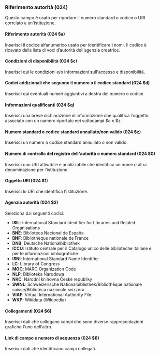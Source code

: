 ### Riferimento autorità (024)
Questo campo è usato per riportare il numero standard o codice o URI correlato a un'istituzione.

#### Riferimento autorità (024 $a)
Inserisci il codice alfanumerico usato per identificare i nomi. Il codice è ricavato dalla lista di voci d’autorità dell’agenzia creatrice.

#### Condizioni di disponibilità (024 $c)  
Inserisci qui le condizioni e/o informazioni sull'accesso e disponibilità.  

#### Codici addizionali che seguono il numero o il codice standard (024 $d)  
Inserisci qui eventuali numeri aggiuntivi a destra del numero o codice  

#### Informazioni qualificanti (024 $q)  
Inserisci una breve dichiarazione di informazione che qualifica l'oggetto associato con un numero riportato nei sottocampi $a o $z.  

#### Numero standard o codice standard annullato/non valido (024 $z)  
Inserisci un numero o codice standard annullato o non valido.  

#### Numero di controllo del registro dell'autorità o numero standard (024 $0)  
Inserisci uno URI attivabile e analizzabile che identifica un nome o altra denominazione per l'istituzione.  

#### Oggetto URI (024 $1)  
Inserisci lo URI che identifica l'istituzione.  

#### Agenzia autorità (024 $2)
Seleziona dai seguenti codici:
- **ISIL**: International Standard Identifier for Libraries and Related Organisations
- **BNE**: Biblioteca Nacional de España
- **BNF**: Bibliothèque nationale de France
- **DNB**: Deutsche Nationalbibliothek
- **ICCU**: Istituto centrale per il Catalogo unico delle biblioteche italiane e per le informazioni bibliografiche
- **ISNI**: International Standard Name Identifier
- **LC**: Library of Congress
- **MOC**: MARC Organization Code
- **NLP**: Biblioteka Narodowa
- **NKC**: Národní knihovna České republiky
- **SWNL**: Schweizerische Nationalbibliothek/Bibliothèque nationale suisse/Biblioteca nazionale svizzera
- **VIAF**: Virtual International Authority File
- **WKP**: Wikidata (Wikipedia)  

#### Collegamenti (024 $6)
Inserisci dati che collegano campi che sono diverse rappresentazioni grafiche l'uno dell'altro.

#### Link di campo e numero di sequenza (024 $8)
Inserisci dati che identificano campi collegati.
